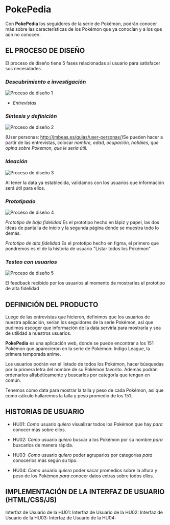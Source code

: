 # PokePedia

Con **PokePedia** los seguidores de la serie de Pokémon, podrán conocer más sobre las características de los Pokémon que ya conocían y a los que aún no conocen.

## EL PROCESO DE DISEÑO

El proceso de diseño tiene 5 fases relacionadas al usuario para satisfacer sus necesidades.

### _Descubrimiento e investigación_

![Proceso de diseño 1](https://lh5.googleusercontent.com/87kdbH1PfKC9A8Iik8Ks9z3sbTgzKKyCP_DRUHHU9F-6FT4lqQU5cASr7fMwocdfBGF6z1bGtT1XNVh-vV8gaeLH-SzmFBy0bopUi5hCTHAQ-z8nZm1_WKBfjoAP7QndyxdDOsj8N7U)

- _Entrevistas_


### _Síntesis y definición_

![Proceso de diseño 2](https://lh5.googleusercontent.com/nQIPFhjS7QtmjupPsDHE8hURMZRdowkuopqIsWMGYR6YCdNRd3eDlDHfz11NZ6MGCpG3iiVHx3ZY3gsutpaHz_aU0gPp-Ak2v224rR0VHUpEKbVjLB3UofCv521cEbA3P0yhr_Hc-8M)

(User personas: http://jmbeas.es/guias/user-personas/)Se pueden hacer a partir de las entrevistas, colocar _nombre, edad, ocupación, hobbies, que opina sobre Pokemon, que le sería útil._


### _Ideación_

![Proceso de diseño 3](https://lh4.googleusercontent.com/KUDC2ezoy6SbbodIMunjDjlFvdqj81VOX6X8wQBfDAsyOZFy4WnjHBJZpLnX6cFM0_iBT416x67eXQRRFqMXsydRFNX5L_0tQpiRX3NKhl-qylj9QQUpdyBIS7msN5hxz3MjsCjfZ6o)

Al tener la data ya establecida, validamos con los usuarios que información será útil para ellos.


### _Prototipado_

![Proceso de diseño 4](https://lh4.googleusercontent.com/O0va4gSdInWa4i-2gLgIpaTBCaAeoFeqjtc1OqVtSJpvqVmm4vnC45jzYNkfS7JEnRJY05JzjXXYGIOiM_Y_iTq-D_NM47yFfjrTZQSe8OL_2nx0ieLWNKKVbOJz_tXE8zX09Ibv3mc)

_Prototipo de baja fidelidad_
Es el prototipo hecho en lápiz y papel, las dos ideas de pantalla de inicio y la segunda página donde se muestra todo lo demás.

_Prototipo de alta fidelidad_
Es el prototipo hecho en figma, el primero que pondremos es el de la historia de usuario "Listar todos los Pokémon"


### _Testeo con usuarios_

![Proceso de diseño 5](https://lh5.googleusercontent.com/QllK4qB6uZtg6YFMriQKgpgLRO6gnNb1H88eBZ_7-GUvWleZ1GfXrE8BgFdEyQRgp2OM5bGXn_eBxaoOELRrN3nI9R3A7GlW6MAo6Yf67nqwow059gTQXvom9ULgDrXlVKUMGVJ00NE)

El feedback recibido por los usuarios al momento de mostrarles el prototipo de alta fidelidad



## DEFINICIÓN DEL PRODUCTO

Luego de las entrevistas que hicieron, definimos que los usuarios de nuestra aplicación, serían los seguidores de la serie Pokémon, así que pudimos escoger que información de la data serviría para mostrarla y sea de utilidad a nuestros usuarios.

**PokePedia** es una aplicación web, donde se puede encontrar a los 151 Pokémon que aparecieron en la serie de Pokémon: Indigo League, la primera temporada anime.

Los usuarios podrán ver el listado de todos los Pokémon, hacer búsquedas por la primera letra del nombre de su Pokémon favorito.
Además podrán ordenarlos alfabéticamente y buscarlos por categoría que tengan en común.

Tenemos como data para mostrar la talla y peso de cada Pokémon, así que como cálculo hallaremos la talla y peso promedio de los 151.



## HISTORIAS DE USUARIO

* HU01: _Como_ usuario _quiero_ visualizar todos los Pokémon que hay _para_ conocer más sobre ellos.

* HU02: _Como_ usuario _quiero_ buscar a los Pokémon por su nombre _para_ buscarlos de manera rápida.  

* HU03: _Como_ usuario _quiero_ poder agruparlos por categorías _para_ conocerlos más según su tipo.

* HU04: _Como_ usuario _quiero_ poder sacar promedios sobre la altura y peso de los Pokémon _para_ conocer datos extras sobre todos ellos.



## IMPLEMENTACIÓN DE LA INTERFAZ DE USUARIO (HTML/CSS/JS)

Interfaz de Usuario de la HU01:
Interfaz de Usuario de la HU02:
Interfaz de Usuario de la HU03:
Interfaz de Usuario de la HU04:




